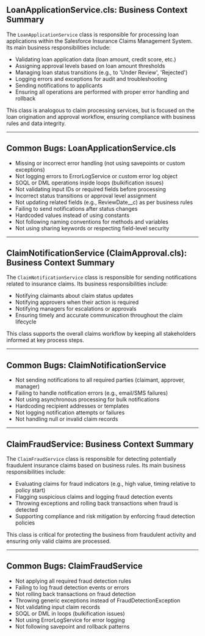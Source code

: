 ## LoanApplicationService.cls: Business Context Summary

The `LoanApplicationService` class is responsible for processing loan applications within the Salesforce Insurance Claims Management System. Its main business responsibilities include:

- Validating loan application data (loan amount, credit score, etc.)
- Assigning approval levels based on loan amount thresholds
- Managing loan status transitions (e.g., to 'Under Review', 'Rejected')
- Logging errors and exceptions for audit and troubleshooting
- Sending notifications to applicants
- Ensuring all operations are performed with proper error handling and rollback

This class is analogous to claim processing services, but is focused on the loan origination and approval workflow, ensuring compliance with business rules and data integrity.

---

## Common Bugs: LoanApplicationService.cls

- Missing or incorrect error handling (not using savepoints or custom exceptions)
- Not logging errors to ErrorLogService or custom error log object
- SOQL or DML operations inside loops (bulkification issues)
- Not validating input IDs or required fields before processing
- Incorrect status transitions or approval level assignment
- Not updating related fields (e.g., ReviewDate__c) as per business rules
- Failing to send notifications after status changes
- Hardcoded values instead of using constants
- Not following naming conventions for methods and variables
- Not using sharing keywords or respecting field-level security

---

## ClaimNotificationService (ClaimApproval.cls): Business Context Summary

The `ClaimNotificationService` class is responsible for sending notifications related to insurance claims. Its business responsibilities include:

- Notifying claimants about claim status updates
- Notifying approvers when their action is required
- Notifying managers for escalations or approvals
- Ensuring timely and accurate communication throughout the claim lifecycle

This class supports the overall claims workflow by keeping all stakeholders informed at key process steps.

---

## Common Bugs: ClaimNotificationService

- Not sending notifications to all required parties (claimant, approver, manager)
- Failing to handle notification errors (e.g., email/SMS failures)
- Not using asynchronous processing for bulk notifications
- Hardcoding recipient addresses or templates
- Not logging notification attempts or failures
- Not handling null or invalid claim records

---

## ClaimFraudService: Business Context Summary

The `ClaimFraudService` class is responsible for detecting potentially fraudulent insurance claims based on business rules. Its main business responsibilities include:

- Evaluating claims for fraud indicators (e.g., high value, timing relative to policy start)
- Flagging suspicious claims and logging fraud detection events
- Throwing exceptions and rolling back transactions when fraud is detected
- Supporting compliance and risk mitigation by enforcing fraud detection policies

This class is critical for protecting the business from fraudulent activity and ensuring only valid claims are processed.

---

## Common Bugs: ClaimFraudService

- Not applying all required fraud detection rules
- Failing to log fraud detection events or errors
- Not rolling back transactions on fraud detection
- Throwing generic exceptions instead of FraudDetectionException
- Not validating input claim records
- SOQL or DML in loops (bulkification issues)
- Not using ErrorLogService for error logging
- Not following savepoint and rollback patterns
